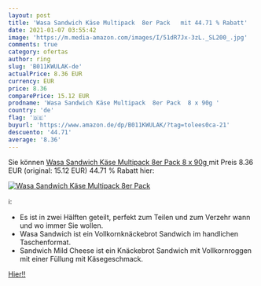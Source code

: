 ```yaml
---
layout: post
title: 'Wasa Sandwich Käse Multipack  8er Pack   mit 44.71 % Rabatt'
date: 2021-01-07 03:55:42
image: 'https://m.media-amazon.com/images/I/51dR7Jx-3zL._SL200_.jpg'
comments: true
category: ofertas
author: ring
slug: 'B011KWULAK-de'
actualPrice: 8.36 EUR
currency: EUR
price: 8.36
comparePrice: 15.12 EUR
prodname: 'Wasa Sandwich Käse Multipack  8er Pack  8 x 90g '
country: 'de'
flag: '🇩🇪'
buyurl: 'https://www.amazon.de/dp/B011KWULAK/?tag=tolees0ca-21'
descuento: '44.71'
average: '8.36'
---
```


Sie können [Wasa Sandwich Käse Multipack  8er Pack  8 x 90g ](https://www.amazon.de/dp/B011KWULAK/?tag=tolees0ca-21) mit Preis 8.36 EUR (original: 15.12 EUR) 44.71 % Rabatt hier:

[![Wasa Sandwich Käse Multipack  8er Pack  ](https://m.media-amazon.com/images/I/51dR7Jx-3zL._SL200_.jpg)](https://www.amazon.de/dp/B011KWULAK/?tag=tolees0ca-21)

ℹ️:

- Es ist in zwei Hälften geteilt, perfekt zum Teilen und zum Verzehr wann und wo immer Sie wollen.
- Wasa Sandwich ist ein Vollkornknäckebrot Sandwich im handlichen Taschenformat.
- Sandwich Mild Cheese ist ein Knäckebrot Sandwich mit Vollkornroggen mit einer Füllung mit Käsegeschmack.

[Hier!!](https://www.amazon.de/dp/B011KWULAK/?tag=tolees0ca-21)
